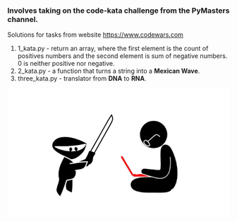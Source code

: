 ### Involves taking on the code-kata challenge from the PyMasters channel. 
Solutions for tasks from website https://www.codewars.com

1. 1_kata.py - return an array, where the first element is the count of positives numbers and the second element is sum of negative numbers. 0 is neither positive nor negative.
2. 2_kata.py -  a function that turns a string into a **Mexican Wave**.
3. three_kata.py - translator from **DNA** to **RNA**.



![code kata](static/code_kata.jpg)
